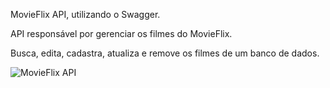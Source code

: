 MovieFlix API, utilizando o Swagger.

API responsável por gerenciar os filmes do MovieFlix.

Busca, edita, cadastra, atualiza e remove os filmes de um banco de dados.

![MovieFlix API](https://github.com/GeorgePinheiroRamos/movieflix-api/assets/77284473/f98bbb16-9c25-40ab-a3d8-e3c96829d9b1)
